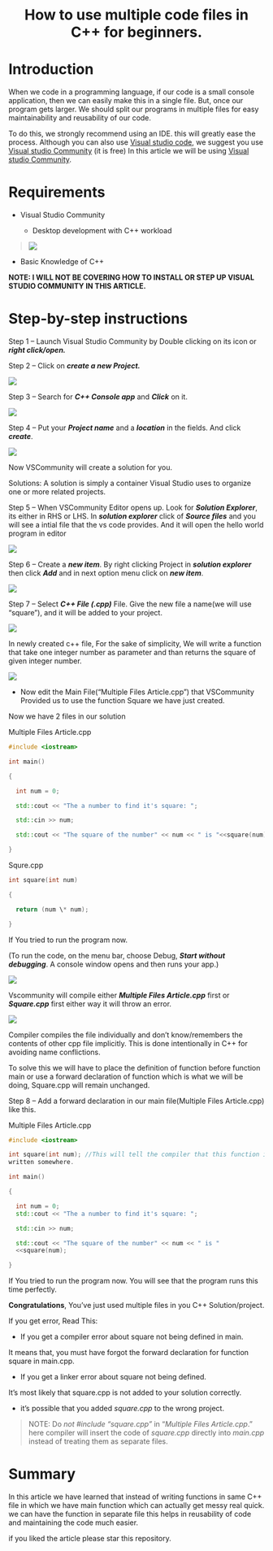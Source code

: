 ---
---

<h1 align="center"> How to use multiple code files in C++ for beginners.</h1>

# Introduction

When we code in a programming language, if our code is a small console
application, then we can easily make this in a single file. But, once
our program gets larger. We should split our programs in multiple files
for easy maintainability and reusability of our code.

To do this, we strongly recommend using an IDE. this will greatly ease
the process. Although you can also use [Visual studio
code](https://code.visualstudio.com/), we suggest you use [Visual studio
Community](https://visualstudio.microsoft.com/vs/community/) (it is
free) In this article we will be using [Visual studio
Community](https://visualstudio.microsoft.com/vs/community/).

# Requirements

  - Visual Studio Community
    
      - Desktop development with C++ workload

> ![](How-to-use-multiple-code-files-in-CPP-for-beginners/media/image1.png)

  - Basic Knowledge of C++

**NOTE: I WILL NOT BE COVERING HOW TO INSTALL OR STEP UP VISUAL STUDIO
COMMUNITY IN THIS ARTICLE.**

# Step-by-step instructions

Step 1 – Launch Visual Studio Community by Double clicking on its icon
or ***right click/open.***

Step 2 – Click on ***create a new Project.***

![](How-to-use-multiple-code-files-in-CPP-for-beginners/media/image2.png)

Step 3 – Search for ***C++ Console app*** and ***Click*** on it.

![](How-to-use-multiple-code-files-in-CPP-for-beginners/media/image3.png)

Step 4 – Put your ***Project name*** and a ***location*** in the fields.
And click ***create***.

![](How-to-use-multiple-code-files-in-CPP-for-beginners/media/image4.png)

Now VSCommunity will create a solution for you.

Solutions: A solution is simply a container Visual Studio uses to
organize one or more related projects.

Step 5 – When VSCommunity Editor opens up. Look for ***Solution
Explorer***, its either in RHS or LHS. In ***solution explorer*** click
of ***Source files*** and you will see a intial file that the vs code
provides. And it will open the hello world program in editor

![](How-to-use-multiple-code-files-in-CPP-for-beginners/media/image5.png)

Step 6 – Create a ***new item***. By right clicking Project in
***solution explorer*** then click ***Add*** and in next option menu
click on ***new item***.

![](How-to-use-multiple-code-files-in-CPP-for-beginners/media/image6.png)

Step 7 – Select ***C++ File (.cpp)*** File. Give the new file a name(we
will use “square”), and it will be added to your project.

![](How-to-use-multiple-code-files-in-CPP-for-beginners/media/image7.png)

In newly created c++ file, For the sake of simplicity, We will write a
function that take one integer number as parameter and than returns the
square of given integer number.

![](How-to-use-multiple-code-files-in-CPP-for-beginners/media/image8.png)

  - Now edit the Main File(“Multiple Files Article.cpp”) that
    VSCommunity Provided us to use the function Square we have just
    created.

Now we have 2 files in our solution

Multiple Files Article.cpp
```cpp
#include <iostream>

int main()

{

  int num = 0;

  std::cout << "The a number to find it's square: ";

  std::cin >> num;

  std::cout << "The square of the number" << num << " is "<<square(num);

}
```
Squre.cpp
```cpp
int square(int num)

{

  return (num \* num);

}
```
If You tried to run the program now.

(To run the code, on the menu bar, choose Debug, ***Start without
debugging***. A console window opens and then runs your app.)

![](How-to-use-multiple-code-files-in-CPP-for-beginners/media/image9.png)

Vscommunity will compile either ***Multiple Files Article.cpp*** first
or ***Square.cpp*** first either way it will throw an error.

![](How-to-use-multiple-code-files-in-CPP-for-beginners/media/image10.png)

Compiler compiles the file individually and don’t know/remembers the
contents of other cpp file implicitly. This is done intentionally in C++
for avoiding name conflictions.

To solve this we will have to place the definition of function before
function main or use a forward declaration of function which is what we
will be doing, Square.cpp will remain unchanged.

Step 8 – Add a forward declaration in our main file(Multiple Files
Article.cpp) like this.

Multiple Files Article.cpp
```cpp
#include <iostream>

int square(int num); //This will tell the compiler that this function is
written somewhere.

int main()

{

  int num = 0;
  std::cout << "The a number to find it's square: ";

  std::cin >> num;

  std::cout << "The square of the number" << num << " is "
  <<square(num);

}
```
If You tried to run the program now. You will see that the program runs
this time perfectly.

**Congratulations**, You’ve just used multiple files in you C++
Solution/project.

If you get error, Read This:

  - If you get a compiler error about square not being defined in main.

It means that, you must have forgot the forward declaration for function
square in main.cpp.

  - If you get a linker error about square not being defined.

It’s most likely that square.cpp is not added to your solution
correctly.

  - it’s possible that you added *square.cpp* to the wrong project.

> NOTE: Do *not* *\#include “square.cpp”* in “*Multiple Files
> Article.cpp*.” here compiler will insert the code
> of *square.cpp* directly into *main.cpp* instead of treating them as
> separate files.

# Summary

In this article we have learned that instead of writing functions in
same C++ file in which we have main function which can actually get
messy real quick. we can have the function in separate file this helps
in reusability of code and maintaining the code much easier.

if you liked the article please star this repository.


 
